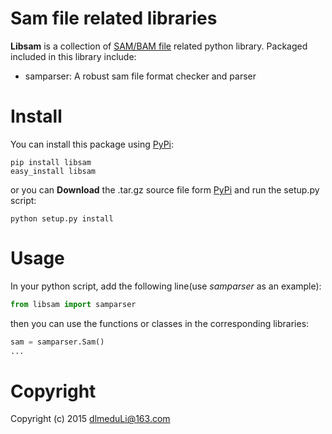 # Sam file related libraries

**Libsam** is a collection of [SAM/BAM file](https://github.com/samtools/hts-specs) related python library.
Packaged included in this library include:

 - samparser: A robust sam file format checker and parser

Install
===
You can install this package using [PyPi](https://pip.pypa.io/en/latest/index.html):
```shell
pip install libsam
easy_install libsam
```
or you can **Download** the .tar.gz source file form [PyPi](https://pypi.python.org/pypi) and run the setup.py script:
```shell
python setup.py install
```
Usage
==
In your python script, add the following line(use *samparser* as an example):
```python
from libsam import samparser
```
then you can use the functions or classes in the corresponding libraries:
```python
sam = samparser.Sam()
...
```

Copyright
==
Copyright (c) 2015 [dlmeduLi@163.com](mailto:dlmeduLi@163.com)
